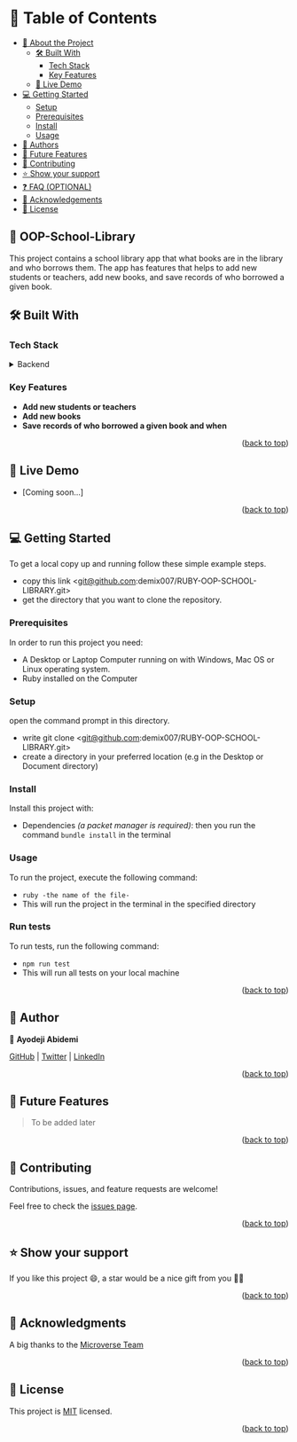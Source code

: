 # 📗 Table of Contents

- [📖 About the Project](#about-project)
  - [🛠 Built With](#built-with)
    - [Tech Stack](#tech-stack)
    - [Key Features](#key-features)
  - [🚀 Live Demo](#live-demo)
- [💻 Getting Started](#getting-started)
  - [Setup](#setup)
  - [Prerequisites](#prerequisites)
  - [Install](#install)
  - [Usage](#usage)
- [👥 Authors](#authors)
- [🔭 Future Features](#future-features)
- [🤝 Contributing](#contributing)
- [⭐️ Show your support](#support)
- [❓ FAQ (OPTIONAL)](#faq)
- [🙏 Acknowledgements](#acknowledgements)
- [📝 License](#license)
## 📖 OOP-School-Library<a name="about-project"></a>

This project contains a school library app that what books are in the library and who borrows them. The app has features that helps to add new students or teachers, add new books, and save records of who borrowed a given book.

## 🛠 Built With <a name="built-with"></a>

### Tech Stack <a name="tech-stack"></a>

<details>
<summary>Backend</summary>
  <ul>
    <li><a href="https://www.ruby.org/">Ruby</a></li>
  </ul>
</details>

### Key Features <a name="key-features"></a>

- **Add new students or teachers**
- **Add new books**
- **Save records of who borrowed a given book and when**


<p align="right">(<a href="#readme-top">back to top</a>)</p>

<!-- LIVE DEMO -->

## 🚀 Live Demo <a name="live-demo"></a>

- [Coming soon...]

<p align="right">(<a href="#readme-top">back to top</a>)</p>

<!-- GETTING STARTED -->

## 💻 Getting Started <a name="getting-started"></a>

To get a local copy up and running follow these simple example steps.

- copy this link <git@github.com:demix007/RUBY-OOP-SCHOOL-LIBRARY.git>
- get the directory that you want to clone the repository.

### Prerequisites

In order to run this project you need:

- A Desktop or Laptop Computer running on with Windows, Mac OS or Linux operating system.
- Ruby installed on the Computer

### Setup

open the command prompt in this directory.
- write git clone <git@github.com:demix007/RUBY-OOP-SCHOOL-LIBRARY.git>
- create a directory in your preferred location (e.g in the Desktop or Document directory)

### Install

Install this project with:

- Dependencies _(a packet manager is required)_: then you run the command `bundle install` in the terminal

### Usage

To run the project, execute the following command:

- `ruby -the name of the file-`
- This will run the project in the terminal in the specified directory

### Run tests

To run tests, run the following command:

- `npm run test`
- This will run all tests on your local machine


<p align="right">(<a href="#readme-top">back to top</a>)</p>

<!-- AUTHORS -->

## 👥 Author <a name="authors"></a>

👤 **Ayodeji Abidemi**

[GitHub](https://github.com/demix007) | [Twitter](https://twitter.com/dat_dope_demix) | [LinkedIn](https://www.linkedin.com/in/ayodeji-abidemi)

<p align="right">(<a href="#readme-top">back to top</a>)</p>

<!-- FUTURE FEATURES -->

## 🔭 Future Features <a name="future-features"></a>

> To be added later

<p align="right">(<a href="#readme-top">back to top</a>)</p>

## 🤝 Contributing <a name="contributing"></a>

Contributions, issues, and feature requests are welcome!

Feel free to check the [issues page](https://github.com/demix007/RUBY-OOP-SCHOOL-LIBRARY/issues).

<p align="right">(<a href="#readme-top">back to top</a>)</p>


## ⭐️ Show your support <a name="support"></a>

If you like this project 😄, a star would be a nice gift from you :astronaut:

<p align="right">(<a href="#readme-top">back to top</a>)</p>


## 🙏 Acknowledgments <a name="acknowledgements"></a>

A big thanks to the [Microverse Team](https://www.microverse.org)

<p align="right">(<a href="#readme-top">back to top</a>)</p>


## 📝 License <a name="license"></a>

This project is [MIT](./LICENSE) licensed.

<p align="right">(<a href="#readme-top">back to top</a>)</p>

